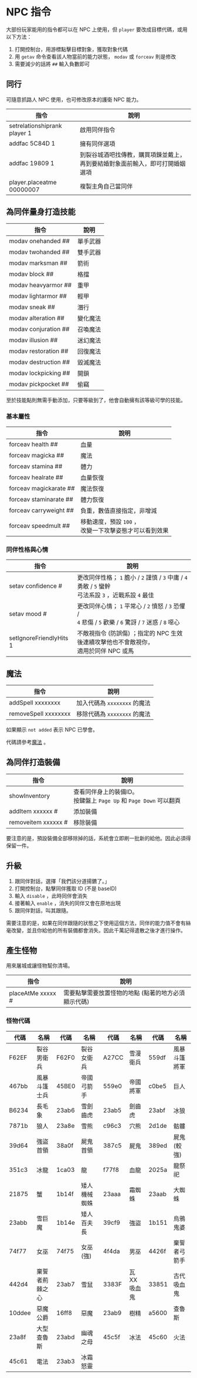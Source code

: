 # NPC 指令

大部份玩家能用的指令都可以在 NPC 上使用，但 `player` 要改成目標代碼，或用以下方法： 

1. 打開控制台，用游標點擊目標對象，獲取對象代碼
2. 用 `getav` 命令查看該人物當前的能力狀態， `modav` 或 `forceav` 則是修改
3. 需要減少的話將 `##` 輸入負數即可

## 同行

可隨意抓路人 NPC 使用，也可修改原本的護衛 NPC 能力。

指令 | 說明
---|---
setrelationshiprank player 1 | 啟用同伴指令
addfac 5C84D 1 | 擁有同伴選項
addfac 19809 1 | 到裂谷城酒吧找傳教，購買項鍊並戴上，再到要結婚對象面前輸入，即可打開婚姻選項
player.placeatme 00000007 | 複製主角自己當同伴 

## 為同伴量身打造技能

指令 | 說明
---|---
modav onehanded ## | 單手武器
modav twohanded ## | 雙手武器
modav marksman ## | 箭術
modav block ## | 格擋
modav heavyarmor ## | 重甲
modav lightarmor ## | 輕甲
modav sneak ## | 潛行
modav alteration ## | 變化魔法
modav conjuration ## | 召喚魔法
modav illusion ## | 迷幻魔法
modav restoration ## | 回復魔法
modav destruction ## | 毀滅魔法
modav lockpicking ## | 開鎖
modav pickpocket ## | 偷竊

至於技能點則無需手動添加，只要等級到了，他會自動擁有該等級可學的技能。

### 基本屬性

指令 | 說明
---|---
forceav health ## | 血量
forceav magicka ## | 魔法
forceav stamina ## | 體力
forceav healrate ## | 血量恢復
forceav magickarate ## | 魔法恢復
forceav staminarate ## | 體力恢復
forceav carryweight ## | 負重，數值直接指定，非增減
forceav speedmult ## | 移動速度，預設 `100` ，<br>改變一下攻擊姿態才可以看到效果

### 同伴性格與心情

指令 | 說明
---|---
setav confidence # | 更改同伴性格； `1` 膽小 / `2` 謹慎 / `3` 中庸 / `4` 勇敢 / `5` 蠻幹<br>弓法系設 `3` ，近戰系設 `4` 最佳
setav mood # | 更改同伴心情； `1` 平常心 / `2` 憤怒 / `3` 恐懼 / <br>`4` 悲傷 / `5` 歡樂 / `6` 驚訝 / `7` 迷惑 / `8` 噁心
setIgnoreFriendlyHits 1 | 不敵視指令 (防誤傷) ；指定的 NPC 生效後連續攻擊他也不會敵視你，<br>適用於同伴 NPC 或馬

## 魔法

指令 | 說明
---|---
addSpell xxxxxxxx | 加入代碼為 `xxxxxxxx` 的魔法
removeSpell xxxxxxxx | 移除代碼為 `xxxxxxxx` 的魔法

如果顯示 `not added` 表示 NPC 已學會。

代碼請參考[魔法](CH5.md) 。

## 為同伴打造裝備

指令 | 說明
---|---
showInventory | 查看同伴身上的裝備ID。<br>按鍵盤上 `Page Up` 和 `Page Down` 可以翻頁
addItem xxxxxx # | 添加裝備
removeitem xxxxxx #  | 移除裝備

要注意的是，預設裝備全部移除掉的話，系統會立即刷一批新的給他。因此必須得保留一件。

## 升級

1. 跟同伴對話，選擇「我們該分道揚鑣了。」
2. 打開控制台，點擊同伴獲取 ID (不是 baseID)
3. 輸入 `disable` ，此時同伴會消失
4. 接著輸入 `enable` ，消失的同伴又會在原地出現
5. 跟同伴對話，叫其跟隨。

需要注意的是，如果在同伴跟隨的狀態之下使用這個方法，同伴的能力值不會有絲毫改變，並且你給他的所有裝備都會消失。因此千萬記得遣散之後才進行操作。

## 產生怪物

用來屠城或讓怪物幫你清場。

指令 | 說明
---|---
placeAtMe xxxxx # | 需要點擊需要放置怪物的地點 (點著的地方必須顯示代碼) 

### 怪物代碼

代碼 | 名稱 | 代碼 | 名稱 | 代碼 | 名稱 | 代碼 | 名稱
---|---|---|---|---|---|---|---
F62EF | 裂谷男衛兵 | F62F0 | 裂谷女衛兵 | A27CC | 雪漫衛兵 | 559df | 風暴斗篷將軍
467bb | 風暴斗篷士兵 | 45BE0 | 帝國弓箭手 | 559e0 | 帝國將軍 | c0be5 | 巨人
B6234 | 長毛象 | 23ab6 | 雪劍齒虎 | 23ab5 | 劍齒虎 | 23abf | 冰狼
7871b | 狼人 | 23a8e | 雪熊 | c96c3 | 穴熊 | 2d1de | 骷髏
39d64 | 強盜首領 | 38a0f | 屍鬼首領 | 387c5 | 屍鬼 | 389ed | 屍鬼 (較強)
351c3 | 冰龍 | 1ca03 | 龍 | f77f8 | 血龍 | 2025a | 龍祭祀
21875 | 蟹 | 1b14f | 矮人機械蜘蛛 | 23aaa | 霜蜘蛛 | 23aab | 大蜘蛛
23abb | 雪巨魔 | 1b14e | 矮人百夫長 | 39cf9 | 強盜 | 1b151 | 烏鴉鬼婆
74f77 | 女巫 | 74f75 | 女巫 (強) | 4f4da | 男巫 | 4426f | 棄誓者弓箭手
442d4 | 棄誓者荊棘之心 | 23ab7 | 雪鼠 | 3383F | 瓦XX吸血鬼 | 33851 | 古代吸血鬼
10ddee | 惡魔公爵 | 16ff8 | 惡魔 | 23ab9 | 樹精 | a5600 | 查魯斯
23a8f | 大型查魯斯 | 23abd | 幽魂之母 | 45c5f | 冰法 | 45c60 | 火法
45c61 | 電法 | 23ab3 | 冰霜怒靈
